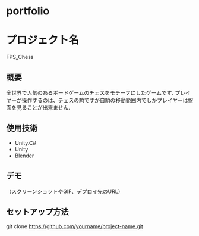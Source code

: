 # portfolio

# プロジェクト名
FPS_Chess

## 概要
全世界で人気のあるボードゲームのチェスをモチーフにしたゲームです.
プレイヤーが操作するのは、チェスの駒ですが自駒の移動範囲内でしかプレイヤーは盤面を見ることが出来ません.

## 使用技術
- Unity.C#
- Unity
- Blender

## デモ
（スクリーンショットやGIF、デプロイ先のURL）

## セットアップ方法
git clone https://github.com/yourname/project-name.git
